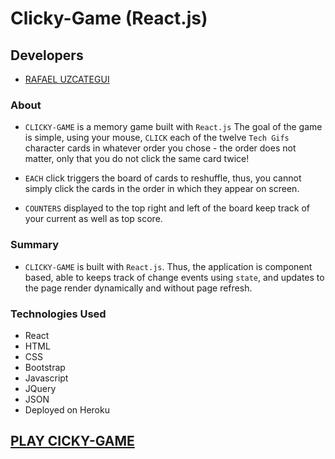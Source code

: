 
# Clicky-Game (React.js)

## Developers

* [RAFAEL UZCATEGUI](https://github.com/Rafaelias86)

### About

* `CLICKY-GAME` is a memory game built with `React.js` The goal of the game is simple, using your mouse, `CLICK` each of the twelve `Tech Gifs` character cards in whatever order you chose - the order does not matter, only that you do not click the same card twice!  

* `EACH` click triggers the board of cards to reshuffle, thus, you cannot simply click the cards in the order in which they appear on screen.

* `COUNTERS` displayed to the top right and left of the board keep track of your current as well as top score.


### Summary

* `CLICKY-GAME` is built with `React.js`. Thus, the application is component based, able to keeps track of change events using `state`, and updates to the page render dynamically and without page refresh.

### Technologies Used
- React 
- HTML
- CSS
- Bootstrap
- Javascript
- JQuery
- JSON
- Deployed on Heroku

## [PLAY CICKY-GAME](https://rafa-clicky-game.herokuapp.com/) 



